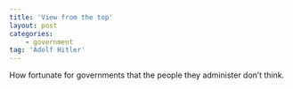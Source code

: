 ```yaml
---
title: 'View from the top'
layout: post
categories:
    - government
tag: 'Adolf Hitler'
---
```


How fortunate for governments that the people they administer don’t think.